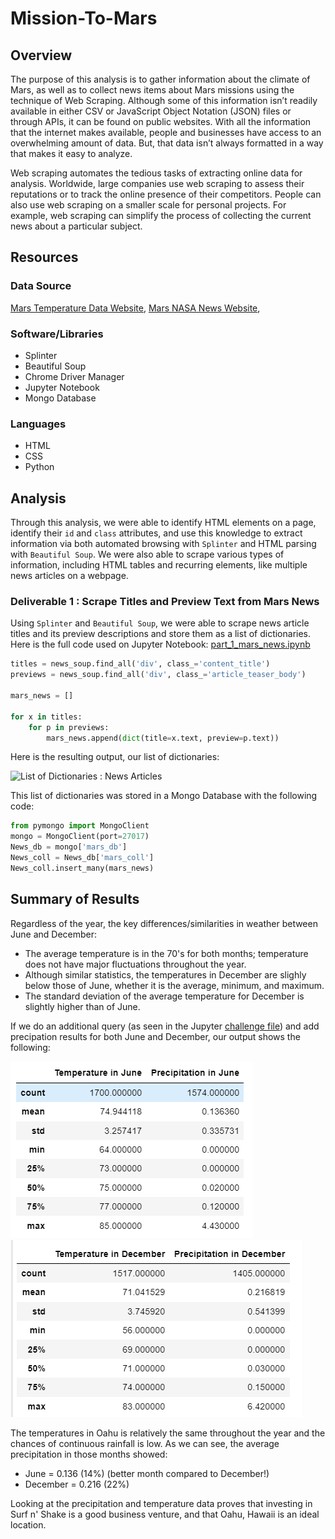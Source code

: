 # Mission-To-Mars

## Overview

The purpose of this analysis is to gather information about the climate of Mars, as well as to collect news items about Mars missions using the technique of Web Scraping. Although some of this information isn’t readily available in either CSV or JavaScript Object Notation (JSON) files or through APIs, it can be found on public websites. With all the information that the internet makes available, people and businesses have access to an overwhelming amount of data. But, that data isn’t always formatted in a way that makes it easy to analyze.

Web scraping automates the tedious tasks of extracting online data for analysis. Worldwide, large companies use web scraping to assess their reputations or to track the online presence of their competitors. People can also use web scraping on a smaller scale for personal projects. For example, web scraping can simplify the process of collecting the current news about a particular subject.

## Resources

### Data Source

[Mars Temperature Data Website]( https://data-class-mars-challenge.s3.amazonaws.com/Mars/index.html), 
[Mars NASA News Website](https://redplanetscience.com),

### Software/Libraries

* Splinter
* Beautiful Soup
* Chrome Driver Manager
* Jupyter Notebook
* Mongo Database

### Languages

* HTML
* CSS
* Python

## Analysis

Through this analysis, we were able to identify HTML elements on a page, identify their `id` and `class` attributes, and use this knowledge to extract information via both automated browsing with `Splinter` and HTML parsing with `Beautiful Soup`. We were also able to scrape various types of information, including HTML tables and recurring elements, like multiple news articles on a webpage.

### Deliverable 1 : Scrape Titles and Preview Text from Mars News

Using `Splinter` and `Beautiful Soup`, we were able to scrape news article titles and its preview descriptions and store them as a list of dictionaries. Here is the full code used on Jupyter Notebook: [part_1_mars_news.ipynb](https://github.com/doliver231/Mission-To-Mars/blob/main/part_1_mars_news.ipynb)

```py
titles = news_soup.find_all('div', class_='content_title')
previews = news_soup.find_all('div', class_='article_teaser_body')

mars_news = []

for x in titles:
    for p in previews:
        mars_news.append(dict(title=x.text, preview=p.text))
```
Here is the resulting output, our list of dictionaries:

![List of Dictionaries : News Articles]()

This list of dictionaries was stored in a Mongo Database with the following code:

```py
from pymongo import MongoClient
mongo = MongoClient(port=27017)
News_db = mongo['mars_db']
News_coll = News_db['mars_coll']
News_coll.insert_many(mars_news)
```

## Summary of Results

Regardless of the year, the key differences/similarities in weather between June and December:

* The average temperature is in the 70's for both months; temperature does not have major fluctuations throughout the year.
* Although similar statistics, the temperatures in December are slighly below those of June, whether it is the average, minimum, and maximum.
* The standard deviation of the average temperature for December is slightly higher than of June.

If we do an additional query (as seen in the Jupyter [challenge file](https://github.com/doliver231/surfs_up/blob/main/SurfsUp_Challenge.ipynb)) and add precipation results for both June and December, our output shows the following:

![June Stats Prcp](https://github.com/doliver231/surfs_up/blob/main/Images/Temps_Prcp_June.png)
![December Stats Prcp](https://github.com/doliver231/surfs_up/blob/main/Images/Temps_Prcp_December.png)

The temperatures in Oahu is relatively the same throughout the year and the chances of continuous rainfall is low. As we can see, the average precipitation in those months showed:

* June = 0.136 (14%) (better month compared to December!)
* December = 0.216 (22%)

Looking at the precipitation and temperature data proves that investing in Surf n' Shake is a good business venture, and that Oahu, Hawaii is an ideal location.
